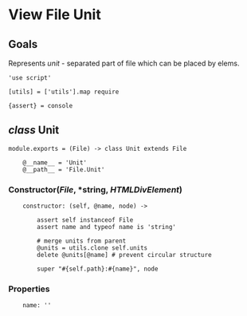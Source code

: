 View File Unit
==============

Goals
-----

Represents *unit* - separated part of file which can be placed by elems.

	'use script'

	[utils] = ['utils'].map require

	{assert} = console

*class* Unit
------------

	module.exports = (File) -> class Unit extends File

		@__name__ = 'Unit'
		@__path__ = 'File.Unit'

### Constructor(*File*, *string, *HTMLDivElement*)

		constructor: (self, @name, node) ->

			assert self instanceof File
			assert name and typeof name is 'string'

			# merge units from parent
			@units = utils.clone self.units
			delete @units[@name] # prevent circular structure

			super "#{self.path}:#{name}", node

### Properties

		name: ''